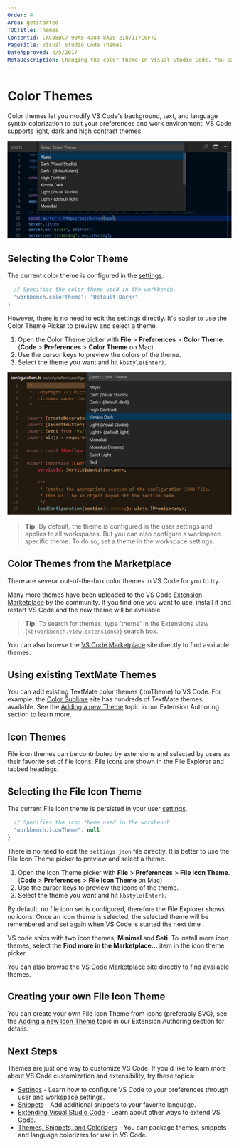 ```yaml
---
Order: 4
Area: getstarted
TOCTitle: Themes
ContentId: CAC88BC7-90A5-4384-8A05-2187117C0F72
PageTitle: Visual Studio Code Themes
DateApproved: 4/5/2017
MetaDescription: Changing the color theme in Visual Studio Code. You can use color themes provided by VS Code, the community or create your own new themes.  TextMate .tmTheme files are supported.
---
```

# Color Themes

Color themes let you modify VS Code's background, text, and language syntax colorization to suit your preferences and work environment. VS Code supports light, dark and high contrast themes.

![Preview themes from the Command Palette](images/themes/themes_hero.gif)

## Selecting the Color Theme

The current color theme is configured in the [settings](/docs/getstarted/settings.md).

```javascript
  // Specifies the color theme used in the workbench.
  "workbench.colorTheme": "Default Dark+"
}
```

However, there is no need to edit the settings directly. It's easier to use the Color Theme Picker to preview and select a theme.

1. Open the Color Theme picker with **File** > **Preferences** > **Color Theme**. (**Code** > **Preferences** > **Color Theme** on Mac)
2. Use the cursor keys to preview the colors of the theme.
3. Select the theme you want and hit `kbstyle(Enter)`.

![Themes in the Command Palette](images/themes/colorthemes.png)

> **Tip:** By default, the theme is configured in the user settings and applies to all workspaces. But you can also configure a workspace specific theme. To do so, set a theme in the workspace settings.

## Color Themes from the Marketplace

There are several out-of-the-box color themes in VS Code for you to try.

Many more themes have been uploaded to the VS Code [Extension Marketplace](/docs/editor/extension-gallery.md) by the community.  If you find one you want to use, install it and restart VS Code and the new theme will be available.

> **Tip:** To search for themes, type 'theme' in the Extensions view (`kb(workbench.view.extensions)`) search box.

<div class="marketplace-extensions-themes"></div>

You can also browse the [VS Code Marketplace](https://marketplace.visualstudio.com/vscode/Themes) site directly to find available themes.

## Using existing TextMate Themes

You can add existing TextMate color themes (.tmTheme) to VS Code. For example, the [Color Sublime](https://colorsublime.com/) site has hundreds of TextMate themes available. See the [Adding a new Theme](/docs/extensions/themes-snippets-colorizers.md#adding-a-new-theme) topic in our Extension Authoring section to learn more.

## Icon Themes

File icon themes can be contributed by extensions and selected by users as their favorite set of file icons. File icons are shown in the File Explorer and tabbed headings.

## Selecting the File Icon Theme

The current File Icon theme is persisted in your user [settings](/docs/getstarted/settings.md).

```javascript
  // Specifies the icon theme used in the workbench.
  "workbench.iconTheme": null
}
```

There is no need to edit the `settings.json` file directly. It is better to use the File Icon Theme picker to preview and select a theme.

1. Open the Icon Theme picker with **File** > **Preferences** > **File Icon Theme**. (**Code** > **Preferences** > **File Icon Theme** on Mac)
2. Use the cursor keys to preview the icons of the theme.
3. Select the theme you want and hit `kbstyle(Enter)`.

By default, no file icon set is configured, therefore the File Explorer shows no icons. Once an icon theme is selected, the selected theme will be remembered and set again when VS Code is started the next time .

VS code ships with two icon themes; **Minimal** and **Seti**. To install more icon themes, select the **Find more in the Marketplace...** item in the icon theme picker.

You can also browse the [VS Code Marketplace](https://marketplace.visualstudio.com/vscode/Themes) site directly to find available themes.

## Creating your own File Icon Theme

You can create your own File Icon Theme from icons (preferably SVG), see the [Adding a new Icon Theme](/docs/extensions/themes-snippets-colorizers.md#adding-a-new-icon-theme) topic in our Extension Authoring section for details.

## Next Steps

Themes are just one way to customize VS Code. If you'd like to learn more about VS Code customization and extensibility, try these topics:

* [Settings](/docs/getstarted/settings) -  Learn how to configure VS Code to your preferences through user and workspace settings.
* [Snippets](/docs/editor/userdefinedsnippets.md) - Add additional snippets to your favorite language.
* [Extending Visual Studio Code](/docs/extensions/overview.md) - Learn about other ways to extend VS Code.
* [Themes, Snippets, and Colorizers](/docs/extensions/themes-snippets-colorizers.md) - You can package themes, snippets and language colorizers for use in VS Code.